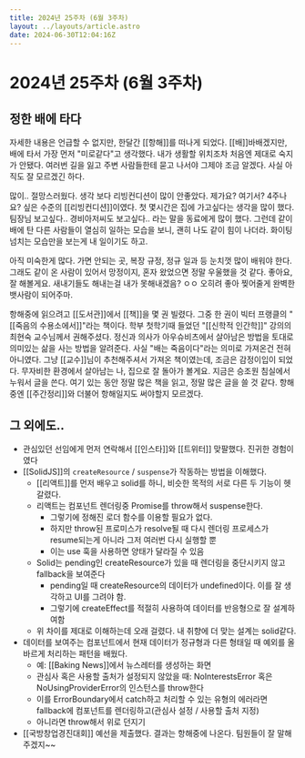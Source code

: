 ```yaml
---
title: 2024년 25주차 (6월 3주차)
layout: ../layouts/article.astro
date: 2024-06-30T12:04:16Z
---
```


# 2024년 25주차 (6월 3주차)

## 정한 배에 타다

자세한 내용은 언급할 수 없지만, 한달간 [[항해]]를 떠나게 되었다. [[배]]바배겠지만, 배에 타서 가장 먼저 "미로같다"고 생각했다. 내가 생활할 위치조차 처음엔 제대로 숙지가 안됐다. 여러번 길을 잃고 주변 사람들한테 묻고 나서야 그제야 조금 알겠다. 사실 아직도 잘 모르겠긴 하다.

많이.. 절망스러웠다. 생각 보다 리빙컨디션이 많이 안좋았다. 제가요? 여기서? 4주나요? 싶은 수준의 [[리빙컨디션]]이였다. 첫 몇시간은 집에 가고싶다는 생각을 많이 했다. 팀장님 보고싶다.. 경비아저씨도 보고싶다.. 라는 말을 동료에게 많이 했다. 그런데 같이 배에 탄 다른 사람들이 열심히 일하는 모습을 보니, 괜히 나도 같이 힘이 나더라. 화이팅 넘치는 모습만을 보는게 내 일이기도 하고.

아직 미숙한게 많다. 가면 안되는 곳, 복장 규정, 정규 일과 등 눈치껏 많이 배워야 한다. 그래도 같이 온 사람이 있어서 망정이지, 혼자 왔었으면 정말 우울했을 것 같다. 좋아요, 잘 해볼게요. 새내기들도 해내는걸 내가 못해내겠음? ㅇㅇ 오히려 좋아 찢어줄게 완벽한 뱃사람이 되어주마.

항해중에 읽으려고 [[도서관]]에서 [[책]]을 몇 권 빌렸다. 그중 한 권이 빅터 프랭클의 "[[죽음의 수용소에서]]"라는 책이다. 학부 첫학기때 들었던 "[[신학적 인간학]]" 강의의 최현숙 교수님께서 권해주셨다. 정신과 의사가 아우슈비츠에서 살아남은 방법을 토대로 의미있는 삶을 사는 방법을 알려준다. 사실 "배는 죽음이다"라는 의미로 가져온건 전혀 아니였다. 그냥 [[교수]]님이 추천해주셔서 가져온 책이였는데, 조금은 감정이입이 되었다. 무자비한 환경에서 살아남는 나, 집으로 잘 돌아가 볼게요.
지금은 승조원 침실에서 누워서 글을 쓴다. 여기 있는 동안 정말 많은 책을 읽고, 정말 많은 글을 쓸 것 같다. 항해중엔 [[주간정리]]와 더불어 항해일지도 써야할지 모르겠다.


## 그 외에도..

- 관심있던 선임에게 먼저 연락해서 [[인스타]]와 [[트위터]] 맞팔했다. 진귀한 경험이였다
- [[SolidJS]]의 `createResource` / `suspense`가 작동하는 방법을 이해했다.
  - [[리액트]]를 먼저 배우고 solid를 하니, 비슷한 목적의 서로 다른 두 기능이 헷갈렸다.
  - 리액트는 컴포넌트 렌더링중 Promise를 throw해서 suspense한다.
    - 그렇기에 정해진 로더 함수를 이용할 필요가 없다.
    - 하지만 throw된 프로미스가 resolve될 때 다시 렌더링 프로세스가 resume되는게 아니라 그저 여러번 다시 실행할 뿐
    - 이는 use 훅을 사용하면 양태가 달라질 수 있음
  - Solid는 pending인 createResource가 있을 때 렌더링을 중단시키지 않고  fallback을 보여준다
    - pending일 때 createResource의 데이터가 undefined이다. 이를 잘 생각하고 UI를 그려야 함.
    - 그렇기에 createEffect를 적절히 사용하여 데이터를 반응형으로 잘 설계하여함
  - 위 차이를 제대로 이해하는데 오래 걸렸다. 내 취향에 더 맞는 설계는 solid같다.
- 데이터를 보여주는 컴포넌트에서 현재 데이터가 정규형과 다른 형태일 때 예외를 올바르게 처리하는 패턴을 배웠다.
  - 예: [[Baking News]]에서 뉴스레터를 생성하는 화면
  - 관심사 혹은 사용할 출처가 설정되지 않았을 때: NoInterestsError 혹은 NoUsingProviderError의 인스턴스를 throw한다
  - 이를 ErrorBoundary에서 catch하고
처리할 수 있는 유형의 에러라면 fallback에 컴포넌트를 렌더링하고(관심사 설정 / 사용할 출처 지정)
  - 아니라면 throw해서 위로 던지기
- [[국방창업경진대회]] 예선을 제출했다. 결과는 항해중에 나온다. 팀원들이 잘 말해주겠지~~